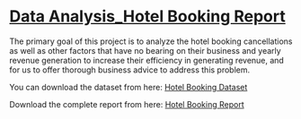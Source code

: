 # [Data Analysis_Hotel Booking Report](https://docs.google.com/document/d/1xLeQ5eCE74ZPyDs4j8G-ASx9QPbYV5TL/edit?usp=sharing&ouid=115970559951748233059&rtpof=true&sd=true)

The primary goal of this project is to analyze the hotel booking cancellations as well as other factors that have no bearing on their business and yearly revenue generation to increase their efficiency in generating revenue, and for us to offer thorough business advice to address this problem.                                                                                         


You can download the dataset from here:
            [Hotel Booking Dataset](https://www.kaggle.com/datasets/mojtaba142/hotel-booking?select=hotel_booking.csv)

Download the complete report from here:
             [Hotel Booking Report](https://docs.google.com/document/d/1xLeQ5eCE74ZPyDs4j8G-ASx9QPbYV5TL/edit)
